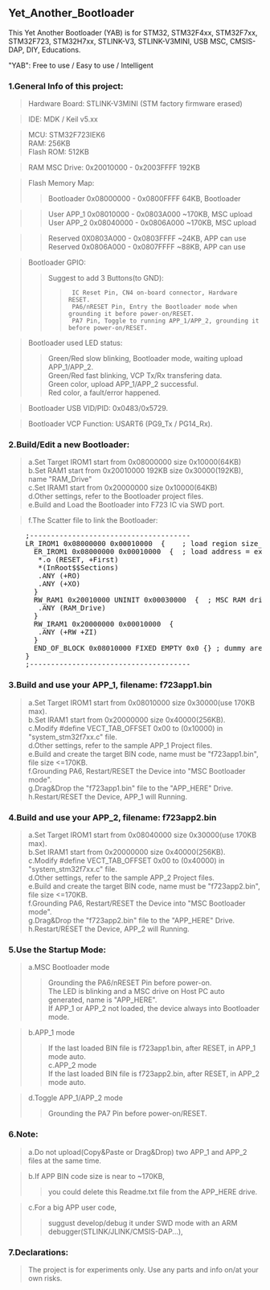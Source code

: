 ## Yet_Another_Bootloader  
This Yet Another Bootloader (YAB) is for STM32, STM32F4xx, STM32F7xx, STM32F723, STM32H7xx, STLINK-V3, STLINK-V3MINI, USB MSC, CMSIS-DAP, DIY, Educations.  
      
"YAB": Free to use / Easy to use / Intelligent  
  
  
### 1.General Info of this project:  

>  Hardware Board: STLINK-V3MINI (STM factory firmware erased)  
    
>  IDE: MDK / Keil v5.xx  
  
>  MCU:        STM32F723IEK6  
>  RAM:        256KB  
>  Flash ROM:  512KB  
    
>  RAM MSC Drive:  0x20010000 - 0x2003FFFF  192KB  
      
>  Flash Memory Map:  
>>    Bootloader    0x08000000 - 0x0800FFFF  64KB, Bootloader   
  
>>    User APP_1    0x08010000 - 0x0803A000  ~170KB, MSC upload  
>>    User APP_2    0x08040000 - 0x0806A000  ~170KB, MSC upload  
      
>>    Reserved      0X0803A000 - 0x0803FFFF  ~24KB, APP can use  
>>    Reserved      0x0806A000 - 0x0807FFFF  ~88KB, APP can use  
    
>  Bootloader GPIO:  
>>    Suggest to add 3 Buttons(to GND):  
>>>      IC Reset Pin, CN4 on-board connector, Hardware RESET.  
>>>      PA6/nRESET Pin, Entry the Bootloader mode when grounding it before power-on/RESET.  
>>>      PA7 Pin, Toggle to running APP_1/APP_2, grounding it before power-on/RESET.  
      
>  Bootloader used LED status:  
>>    Green/Red slow blinking, Bootloader mode, waiting upload APP_1/APP_2.  
>>    Green/Red fast blinking, VCP Tx/Rx transfering data.  
>>    Green color, upload APP_1/APP_2 successful.  
>>    Red   color, a fault/error happened.  
      
>  Bootloader USB VID/PID:  0x0483/0x5729.  
    
>  Bootloader VCP Function: USART6 (PG9_Tx / PG14_Rx).  
    
    
### 2.Build/Edit a new Bootloader:  
    
>  a.Set Target IROM1 start from 0x08000000 size 0x10000(64KB)  
>  b.Set RAM1 start from 0x20010000 192KB size 0x30000(192KB), name "RAM_Drive"  
>  c.Set IRAM1 start from 0x20000000 size 0x10000(64KB)  
>  d.Other settings, refer to the Bootloader project files.  
>  e.Build and Load the Bootloader into F723 IC via SWD port.  
    
>  f.The Scatter file to link the Bootloader:  
<pre>
    ;--------------------------------------  
    LR_IROM1 0x08000000 0x00010000  {    ; load region size_region  
      ER_IROM1 0x08000000 0x00010000  {  ; load address = execution address  
       *.o (RESET, +First)  
       *(InRoot$$Sections)  
       .ANY (+RO)  
       .ANY (+XO)  
      }  
      RW_RAM1 0x20010000 UNINIT 0x00030000  {  ; MSC RAM drive  
       .ANY (RAM_Drive)  
      }  
      RW_IRAM1 0x20000000 0x00010000  {  
       .ANY (+RW +ZI)  
      }  
      END_OF_BLOCK 0x08010000 FIXED EMPTY 0x0 {} ; dummy area to fill 0xFF  
    }  
    ;--------------------------------------  
</pre>
    
### 3.Build and use your APP_1, filename: f723app1.bin  
    
>  a.Set Target IROM1 start from 0x08010000 size 0x30000(use 170KB max).  
>  b.Set IRAM1 start from 0x20000000 size 0x40000(256KB).  
>  c.Modify #define VECT_TAB_OFFSET 0x00 to (0x10000) in "system_stm32f7xx.c" file.  
>  d.Other settings, refer to the sample APP_1 Project files.  
>  e.Build and create the target BIN code, name must be "f723app1.bin", file size <=170KB.  
>  f.Grounding PA6, Restart/RESET the Device into "MSC Bootloader mode".  
>  g.Drag&Drop the "f723app1.bin" file to the "APP_HERE" Drive.  
>  h.Restart/RESET the Device, APP_1 will Running.  
    
    
### 4.Build and use your APP_2, filename: f723app2.bin  
    
>  a.Set Target IROM1 start from 0x08040000 size 0x30000(use 170KB max).  
>  b.Set IRAM1 start from 0x20000000 size 0x40000(256KB).  
>  c.Modify #define VECT_TAB_OFFSET 0x00 to (0x40000) in "system_stm32f7xx.c" file.  
>  d.Other settings, refer to the sample APP_2 Project files.  
>  e.Build and create the target BIN code, name must be "f723app2.bin", file size <=170KB.  
>  f.Grounding PA6, Restart/RESET the Device into "MSC Bootloader mode".  
>  g.Drag&Drop the "f723app2.bin" file to the "APP_HERE" Drive.  
>  h.Restart/RESET the Device, APP_2 will Running.  
      
      
### 5.Use the Startup Mode:  
  
>  a.MSC Bootloader mode  
>>    Grounding the PA6/nRESET Pin before power-on.  
>>    The LED is blinking and a MSC drive on Host PC auto generated, name is "APP_HERE".  
>>    If APP_1 or APP_2 not loaded, the device always into Bootloader mode.  
      
>  b.APP_1 mode  
>>    If the last loaded BIN file is f723app1.bin, after RESET, in APP_1 mode auto.  
>  c.APP_2 mode  
>>    If the last loaded BIN file is f723app2.bin, after RESET, in APP_2 mode auto.  
      
>  d.Toggle APP_1/APP_2 mode  
>>    Grounding the PA7 Pin before power-on/RESET.  
      
      
### 6.Note:  
    
>  a.Do not upload(Copy&Paste or Drag&Drop) two APP_1 and APP_2 files at the same time.  
    
>  b.If APP BIN code size is near to ~170KB,   
>>    you could delete this Readme.txt file from the APP_HERE drive.  
      
>  c.For a big APP user code,   
>>    suggust develop/debug it under SWD mode with an ARM debugger(STLINK/JLINK/CMSIS-DAP...),  
    
    
### 7.Declarations:  
  
>  The project is for experiments only. Use any parts and info on/at your own risks.  
  
